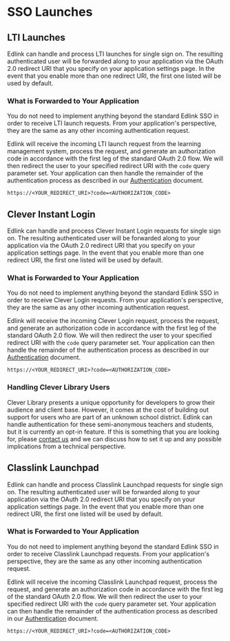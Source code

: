 # SSO Launches

## LTI Launches

Edlink can handle and process LTI launches for single sign on.
The resulting authenticated user will be forwarded along to your application via the OAuth 2.0 redirect URI that you specify on your application settings page.
In the event that you enable more than one redirect URI, the first one listed will be used by default.

### What is Forwarded to Your Application

You do not need to implement anything beyond the standard Edlink SSO in order to receive LTI launch requests. From your application's perspective, they are
the same as any other incoming authentication request.

Edlink will receive the incoming LTI launch request from the learning management system, process the
request, and generate an authorization code in accordance with the first leg of the standard OAuth 2.0 flow. We will then redirect the user to your specified
redirect URI with the `code` query parameter set. Your application can then handle the remainder of the authentication process as described in our [Authentication](/docs/guides/v1.0/authentication) document.

```
https://<YOUR_REDIRECT_URI>?code=<AUTHORIZATION_CODE>
```

## Clever Instant Login
Edlink can handle and process Clever Instant Login requests for single sign on.
The resulting authenticated user will be forwarded along to your application via the OAuth 2.0 redirect URI that you specify on your application settings page.
In the event that you enable more than one redirect URI, the first one listed will be used by default.

### What is Forwarded to Your Application

You do not need to implement anything beyond the standard Edlink SSO in order to receive Clever Login requests. From your application's perspective, they are
the same as any other incoming authentication request.

Edlink will receive the incoming Clever Login request, process the
request, and generate an authorization code in accordance with the first leg of the standard OAuth 2.0 flow. We will then redirect the user to your specified
redirect URI with the `code` query parameter set. Your application can then handle the remainder of the authentication process as described in our [Authentication](/docs/guides/v1.0/authentication) document.


```
https://<YOUR_REDIRECT_URI>?code=<AUTHORIZATION_CODE>
```

### Handling Clever Library Users

Clever Library presents a unique opportunity for developers to grow their audience and client base. However, it comes at the cost of building out support for users who are part of an unknown school district. Edlink can handle authentication for these semi-anonymous teachers and students, but it is currently an opt-in feature. If this is something that you are looking for, please [contact us](/support) and we can discuss how to set it up and any possible implications from a technical perspective.

## Classlink Launchpad

Edlink can handle and process Classlink Launchpad requests for single sign on.
The resulting authenticated user will be forwarded along to your application via the OAuth 2.0 redirect URI that you specify on your application settings page.
In the event that you enable more than one redirect URI, the first one listed will be used by default.

### What is Forwarded to Your Application

You do not need to implement anything beyond the standard Edlink SSO in order to receive Classlink Launchpad requests. From your application's perspective, they are
the same as any other incoming authentication request.

Edlink will receive the incoming Classlink Launchpad request, process the
request, and generate an authorization code in accordance with the first leg of the standard OAuth 2.0 flow. We will then redirect the user to your specified
redirect URI with the `code` query parameter set. Your application can then handle the remainder of the authentication process as described in our [Authentication](/docs/guides/v1.0/authentication) document.


```
https://<YOUR_REDIRECT_URI>?code=<AUTHORIZATION_CODE>
```
